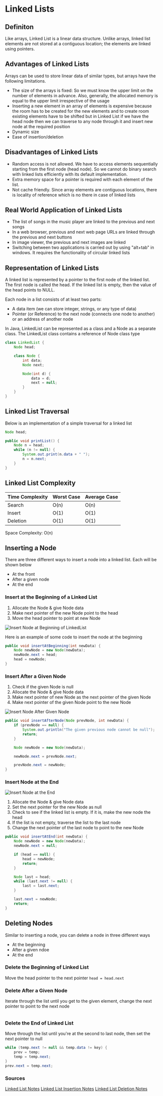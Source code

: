 # Linked Lists

## Definiton

Like arrays, Linked List is a linear data structure. Unlike arrays, linked list elements are not stored at a contiguous location; the elements are linked using pointers.

## Advantages of Linked Lists

Arrays can be used to store linear data of similar types, but arrays have the following limitations.

- The size of the arrays is fixed: So we must know the upper limit on the number of elements in advance. Also, generally, the allocated memory is equal to the upper limit irrespective of the usage
- Inserting a new element in an array of elements is expensive because the room has to be created for the new elements and to create room existing elements have to be shifted but in Linked List if we have the head node then we can traverse to any node through it and insert new node at the required position
- Dynamic size
- Ease of insertion/deletion

## Disadvantages of Linked Lists

- Random access is not allowed. We have to access elements sequentially starting from the first node (head node). So we cannot do binary search with linked lists efficiently with its default implementation.
- Extra memory space for a pointer is required with each element of the list.
- Not cache friendly. Since array elements are contiguous locations, there is locality of reference which is no there in case of linked lists

## Real World Application of Linked Lists

- The list of songs in the music player are linked to the previous and next songs
- In a web browser, previous and next web page URLs are linked through the previous and next buttons
- In image viewer, the previous and next images are linked
- Switching between two applications is carried out by using "alt+tab" in windows. It requires the functionality of circular linked lists

## Representation of Linked Lists

A linked list is represented by a pointer to the first node of the linked list. The first node is called the head. If the linked list is empty, then the value of the head points to NULL. 

Each node in a list consists of at least two parts:

- A data item (we can store integer, strings, or any type of data)
- Pointer (or Reference) to the next node (connects one node to another) or an address of another node

In Java, LinkedList can be represented as a class and a Node as a separate class. The LinkedList class contains a reference of Node class type

```Java
class LinkedList {
    Node head;

    class Node {
        int data;
        Node next;

        Node(int d) {
            data = d;
            next = null;
        }
    }
}
```

## Linked List Traversal

Below is an implementation of a simple traversal for a linked list

```Java
Node head; 

public void printList() {
    Node n = head;
    while (n != null) {
        System.out.print(n.data + " ");
        n = n.next;
    }
}
```

## Linked List Complexity

| Time Complexity | Worst Case  | Average Case  |
| --------------  | ----------- | -----------   |
| Search          | O(n)        | O(n)          |
| Insert          | O(1)        | O(1)          |
| Deletion        | O(1)        | O(1)          |

Space Complexity: O(n)

## Inserting a Node

There are three different ways to insert a node into a linked list. Each will be shown below

- At the front 
- After a given node
- At the end

### Insert at the Beginning of a Linked List

1. Allocate the Node & give Node data
2. Make next pointer of the new Node point to the head
3. Move the head pointer to point at new Node

![Insert Node at Beginning of LinkedList](Linkedlist_insert_at_start.jpeg)

Here is an example of some code to insert the node at the beginning

```Java
public void insertAtBeginning(int newData) {
    Node newNode = new Node(newData);
    newNode.next = head;
    head = newNode;
}
```

### Insert After a Given Node

1. Check if the given Node is null
2. Allocate the Node & give Node data
3. Make next pointer of new Node as the next pointer of the given Node
4. Make next pointer of the given Node point to the new Node

![Insert Node After Given Node](Linkedlist_insert_middle.jpeg)

```Java
public void insertAfterNode(Node prevNode, int newData) {
    if (prevNode == null) {
        System.out.println("The given previous node cannot be null");
        return;
    }

    Node newNode = new Node(newData);

    newNode.next = prevNode.next;

    prevNode.next = newNode;
}
```

### Insert Node at the End

![Insert Node at the End](Linkedlist_insert_last.jpeg)

1. Allocate the Node & give Node data
2. Set the next pointer for the new Node as null
3. Check to see if the linked list is empty. If it is, make the new node the head
4. If the list is not empty, traverse the list to the last node
5. Change the next pointer of the last node to point to the new Node

```Java
public void insertAtEnd(int newData) {
    Node newNode = new Node(newData);
    newNode.next = null;

    if (head == null) {
        head = newNode;
        return;
    }

    Node last = head;
    while (last.next != null) {
        last = last.next;
    }

    last.next = newNode;
    return;
}
```

## Deleting Nodes

Similar to inserting a node, you can delete a node in three different ways

- At the beginning
- After a given ndoe
- At the end

### Delete the Beginning of Linked List

Move the head pointer to the next pointer `head = head.next`


### Delete After a Given Node

Iterate through the list until you get to the given element, change the next pointer to point to the next node

```Java

```

### Delete the End of Linked List

Move through the list until you're at the second to last node, then set the next pointer to null

```Java
while (temp.next != null && temp.data != key) {
    prev = temp;
    temp = temp.next;
}
prev.next = temp.next;
```

### Sources

[Linked List Notes](https://www.geeksforgeeks.org/linked-list-set-1-introduction/)
[Linked List Insertion Notes](https://www.geeksforgeeks.org/linked-list-set-2-inserting-a-node/?ref=lbp)
[Linked List Deletion Notes](https://www.geeksforgeeks.org/linked-list-set-3-deleting-node/?ref=lbp)
